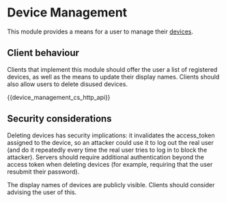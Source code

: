 Device Management
=================

This module provides a means for a user to manage their [devices]().

Client behaviour
----------------

Clients that implement this module should offer the user a list of
registered devices, as well as the means to update their display names.
Clients should also allow users to delete disused devices.

{{device\_management\_cs\_http\_api}}

Security considerations
-----------------------

Deleting devices has security implications: it invalidates the
access\_token assigned to the device, so an attacker could use it to log
out the real user (and do it repeatedly every time the real user tries
to log in to block the attacker). Servers should require additional
authentication beyond the access token when deleting devices (for
example, requiring that the user resubmit their password).

The display names of devices are publicly visible. Clients should
consider advising the user of this.
